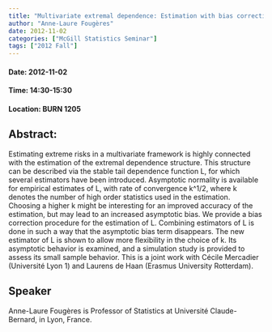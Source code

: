 ```yaml
---
title: "Multivariate extremal dependence: Estimation with bias correction"
author: "Anne-Laure Fougères"
date: 2012-11-02
categories: ["McGill Statistics Seminar"]
tags: ["2012 Fall"]
---
```


#### Date: 2012-11-02
#### Time: 14:30-15:30
#### Location: BURN 1205

## Abstract:

Estimating extreme risks in a multivariate framework is highly connected with the estimation of the extremal dependence structure. This structure can be described via the stable tail dependence function L, for which several estimators have been introduced. Asymptotic normality is available for empirical estimates of L, with rate of convergence k^1/2, where k denotes the number of high order statistics used in the estimation. Choosing a higher k might be interesting for an improved accuracy of the estimation, but may lead to an increased asymptotic bias. We provide a bias correction procedure for the estimation of L. Combining estimators of L is done in such a way that the asymptotic bias term disappears. The new estimator of L is shown to allow more flexibility in the choice of k. Its asymptotic behavior is examined, and a simulation study is provided to assess its small sample behavior. This is a joint work with Cécile Mercadier (Université Lyon 1) and Laurens de Haan (Erasmus University Rotterdam).


## Speaker

Anne-Laure Fougères is Professor of Statistics at Université Claude-Bernard, in Lyon, France.
